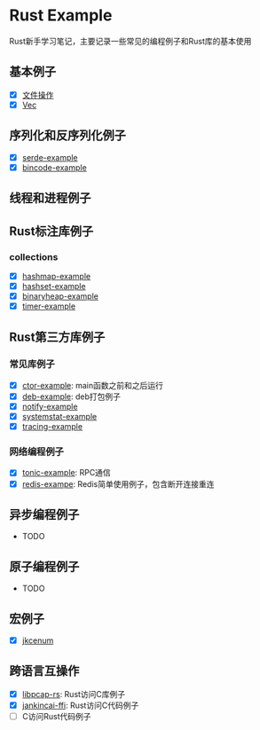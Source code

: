 # Rust Example

Rust新手学习笔记，主要记录一些常见的编程例子和Rust库的基本使用

## 基本例子

- [x] [文件操作](./base-example/src/file_example.rs)
- [x] [Vec](./base-example/src/vec_example.rs)

## 序列化和反序列化例子

- [x] [serde-example](./serde/serde-example/src/)
- [x] [bincode-example](./serde/bincode-example/src/)

## 线程和进程例子

## Rust标注库例子

### collections

- [x] [hashmap-example](./hashmap-example/)
- [x] [hashset-example](./hashset-example/)
- [x] [binaryheap-example](./binaryheap-example/)
- [x] [timer-example](./timer-example/)

## Rust第三方库例子

### 常见库例子

- [x] [ctor-example](./lib/ctor-example/): main函数之前和之后运行
- [x] [deb-example](./lib/deb-example/): deb打包例子
- [x] [notify-example](./lib//notify-example/)
- [x] [systemstat-example](./lib/systemstat-example/)
- [x] [tracing-example](./lib/tracing-example/)

### 网络编程例子

- [x] [tonic-example](./newwork/network-example/tonic-example/): RPC通信
- [x] [redis-exampe](./newwork/redis-example/): Redis简单使用例子，包含断开连接重连

## 异步编程例子

- TODO

## 原子编程例子

- TODO

## 宏例子

- [x] [jkcenum](https://github.com/caizhengxin/jkcenum)

## 跨语言互操作

- [x] [libpcap-rs](./ffi/libpcap-rs/): Rust访问C库例子
- [x] [jankincai-ffi](./ffi/jankincai-ffi/): Rust访问C代码例子
- [ ] C访问Rust代码例子
